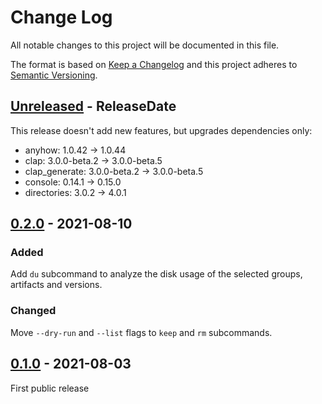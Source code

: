 # Change Log
All notable changes to this project will be documented in this file.

The format is based on [Keep a Changelog](http://keepachangelog.com/)
and this project adheres to [Semantic Versioning](http://semver.org/).

<!-- next-header -->
## [Unreleased] - ReleaseDate

This release doesn't add new features, but upgrades dependencies only:

- anyhow: 1.0.42 → 1.0.44
- clap: 3.0.0-beta.2 → 3.0.0-beta.5
- clap_generate: 3.0.0-beta.2 → 3.0.0-beta.5
- console: 0.14.1 → 0.15.0
- directories: 3.0.2 → 4.0.1

## [0.2.0] - 2021-08-10

### Added
Add `du` subcommand to analyze the disk usage of the selected groups, artifacts and versions.

### Changed
Move `--dry-run` and `--list` flags to `keep` and `rm` subcommands.

## [0.1.0] - 2021-08-03
First public release

<!-- next-url -->
[Unreleased]: https://github.com/hpehl/mcup/compare/v0.2.0...HEAD
[0.2.0]: https://github.com/hpehl/mcup/compare/v0.1.0...v0.2.0
[0.1.0]: https://github.com/hpehl/mcup/releases/tag/v0.1.0
